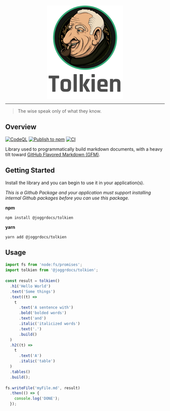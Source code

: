 <div>
    <p align="center">
        <img src="/logo.png" align="center" width="240" />
    </p>
    <hr>
</div>

> The wise speak only of what they know.

## Overview

[![CodeQL](https://github.com/joggrdocs/tolkien/actions/workflows/github-code-scanning/codeql/badge.svg)](https://github.com/joggrdocs/tolkien/actions/workflows/github-code-scanning/codeql)
[![Publish to npm](https://github.com/joggrdocs/tolkien/actions/workflows/npm-publish.yaml/badge.svg)](https://github.com/joggrdocs/tolkien/actions/workflows/npm-publish.yaml)
[![CI](https://github.com/joggrdocs/tolkien/actions/workflows/ci.yaml/badge.svg)](https://github.com/joggrdocs/tolkien/actions/workflows/ci.yaml)

Library used to programmatically build markdown documents, with a heavy tilt toward [GitHub Flavored Markdown (GFM)](https://github.github.com/gfm/).

## Getting Started

Install the library and you can begin to use it in your application(s).

_This is a Github Package and your application must support installing internal Github packages before you can use this package._

**npm**

```shell
npm install @joggrdocs/tolkien
```

**yarn**

```shell
yarn add @joggrdocs/tolkien
```

## Usage

```typescript
import fs from 'node:fs/promises';
import tolkien from '@joggrdocs/tolkien';

const result = tolkien()
  .h1('Hello World')
  .text('Some things')
  .text((t) => 
    t
      .text('A sentence with')
      .bold('bolded words')
      .text('and')
      .italic('italicized words')
      .text('.')
      .build()
  )
  .h2((t) => 
    t
      .text('A')
      .italic('table')
  )
  .tables()
  .build();

fs.writeFile('myFile.md', result)
  .then(() => {
    console.log('DONE');
  });
```
